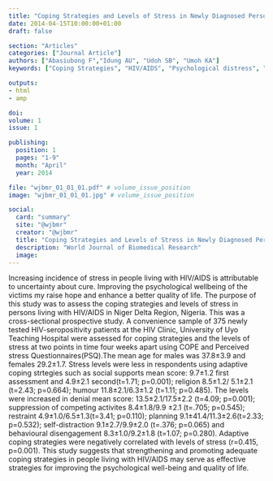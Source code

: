 ```yaml
---
title: "Coping Strategies and Levels of Stress in Newly Diagnosed Persons Living With HIV/AIDS in Delta Region Nigeria"
date: 2014-04-15T10:00:00+01:00
draft: false

section: "Articles"
categories: ["Journal Article"]
authors: ["Abasiubong F","Idung AU", "Udoh SB", "Umoh KA"]
keywords: ["Coping Strategies", "HIV/AIDS", "Psychological distress", "Patients", "Nigeria"]

outputs: 
- html
- amp

doi:
volume: 1
issue: 1

publishing:
  position: 1
  pages: "1-9"
  month: "April"
  year: 2014

file: "wjbmr_01_01_01.pdf" # volume_issue_position
image: "wjbmr_01_01_01.jpg" # volume_issue_position

social:
  card: "summary"
  site: "@wjbmr"
  creator: "@wjbmr"
  title: "Coping Strategies and Levels of Stress in Newly Diagnosed Persons Living With HIV/AIDS in Delta Region Nigeria"
  description: "World Journal of Biomedical Research"
  image:
---
```

Increasing incidence of stress in people living with HIV/AIDS is attributable to uncertainty about cure. Improving the psychological wellbeing of the victims my raise hope and enhance a better quality of life.
The purpose of this study was to assess the coping strategies and levels of stress in persons living with HIV/AIDS in Niger Delta Region, Nigeria. This was a cross-sectional prospective study. A convenience sample of 375 newly tested HIV-seropositivity patients at the HIV Clinic, University of Uyo Teaching Hospital were assessed for coping strategies and the levels of stress at two points in time four weeks apart using COPE and Perceived stress Questionnaires(PSQ).The mean age for males was 37.8±3.9 and females 29.2±1.7. Stress levels were less in respondents using adaptive coping strtegies such as social supports mean score: 9.7±1.2 first assessment and 4.9±2.1 second(t=1.71; p=0.001); religion 8.5±1.2/ 5.1±2.1 (t=2.43; p=0.664); humour 11.8±2.1/6.3±1.2 (t=1.11; p=0.485). The levels were increased in denial mean score: 13.5±2.1/17.5±2.2  (t=4.09; p=0.001); suppression of competing activites 8.4±1.8/9.9 ±2.1 (t=.705; p=0.545); restraint 4.9±1.0/6.5±1.3(t=3.41; p=0.110); planning 9.1±41.4/11.3±2.6(t=2.33; p=0.532); self-distraction 9.1±2.7/9.9±2.0 (t=.376; p=0.065) and behavioural disengagement 8.3±1.0/9.2±1.8 (t=1.07; p=0.280). Adaptive coping strategies were negatively correlated with levels of stress (r=0.415, p=0.001). This study suggests that strengthening and promoting adequate coping strategies in people living with HIV/AIDS may serve as effective strategies for improving the psychological well-being and quality of life.